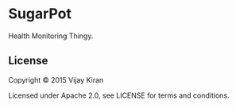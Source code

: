 # SugarPot

Health Monitoring Thingy.

## License

Copyright © 2015 Vijay Kiran

Licensed under Apache 2.0, see LICENSE for terms and conditions.
